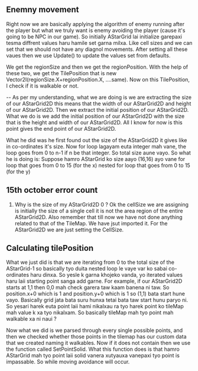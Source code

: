 ## Enemny movement
Right now we are basically applying the algorithm of enemy running after the player but what we truly want is enemy avoiding the player (cause it's going to be NPC in our game). So initially AStarGrid lai initialize garepaxi tesma diffrent values haru hamile set garna milxa. Like cell sizes and we can set that we should not have any diagnol movements. After setting all these vaues then we use Update() to update the values set from defaults.

We get the regionSize and then we get the regionPosition. With the help of these two, we get the TilePosition that is new Vector2I(regionSize.X+regionPosition.X, ....same). Now on this TilePosition, I check if it is walkable or not.

-- As per my understanding, what we are doing is we are extracting the size of our AStarGrid2D this means that the width of our AStarGrid2D and height of our AStarGrid2D. Then we extract the initial position of our AStarGrid2D. What we do is we add the initial position of our AStarGrid2D with the size that is the height and width of our AStarGrid2D. All I know for now is this point gives the end point of our AStarGrid2D. 

What he did was he first found out the size of the AStarGrid2D it gives like in co-ordinates it's size. Now for loop lagayam euta integer mah vane, the loop goes from 0 to n-1 if n be that integer. So total size aune vayo. So what he is doing is: 
Suppose hamro AStarGrid ko size aayo (16,16) ayo vane 
        for loop that goes from 0 to 15 (for the x)
            nested for loop that goes from 0 to 15 (for the y)


## 15th october error count
1. Why is the size of my AStarGrid2D 0 ? 
Ok the cellSize we are assigning is initially the size of a single cell it is not the area region of the entire AStarGrid2D. Also remember that till now we have not done anything related to that of the TileMap. We have jsut imported it. For the AStarGrid2D we are just setting the CellSize.

## Calculating tilePosition
What we just did is that we are iterating from 0 to the total size of the AStarGrid-1 so basically tyo duita nested loop le vaye var ko sabai co-ordinates haru dinxa. So yesle k garna khojeko vanda, yo iterated values haru laii starting point sanga add garne. For example, if our AStarGrid2D starts at 1,1 then 0,0 mah check garera taw kaam banena ni taw. So position.x+0 which is 1 and position.y+0 which is 1 so (1,1) bata start hune vayo. Basically grid jata bata suru hunxa tetai bata taw start hunu paryo ni. So yesari harek euta point laii hami nikalxau ra tyo harek point ko tileMap mah value k xa tyo nikalxam. So basically tileMap mah tyo point mah walkable xa ni naui ?

Now what we did is we parsed through every single possible points, and then we checked whether those points in the tilemap has our custom data that we created naming it walkables. Now if it does not contain then we use the function called SetPointSolid. What this function does is that hamro AStarGrid mah tyo point laii solid vanera xutyauxa vanepaxi tyo point is impassable. So while moving avoidance will occur.